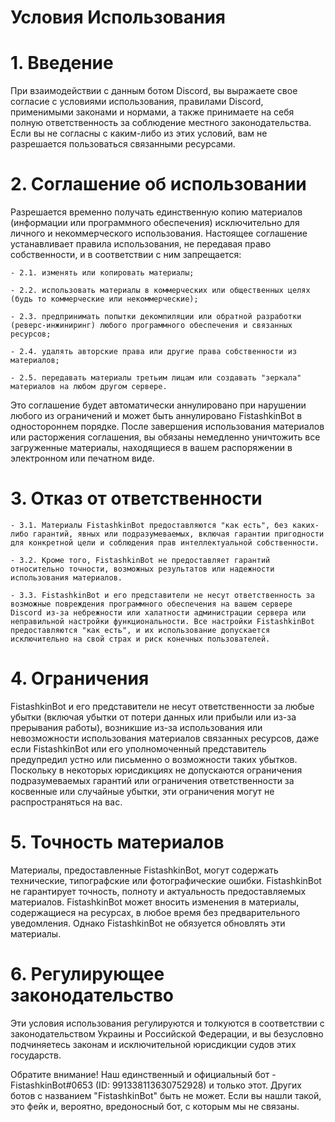 # Условия Использования

# 1. Введение
При взаимодействии с данным ботом Discord, вы выражаете свое согласие с условиями использования, правилами Discord, применимыми законами и нормами, а также принимаете на себя полную ответственность за соблюдение местного законодательства. Если вы не согласны с каким-либо из этих условий, вам не разрешается пользоваться связанными ресурсами.

# 2. Соглашение об использовании
Разрешается временно получать единственную копию материалов (информации или программного обеспечения) исключительно для личного и некоммерческого использования. Настоящее соглашение устанавливает правила использования, не передавая право собственности, и в соответствии с ним запрещается:

	- 2.1. изменять или копировать материалы;
 
	- 2.2. использовать материалы в коммерческих или общественных целях (будь то коммерческие или некоммерческие);
 
	- 2.3. предпринимать попытки декомпиляции или обратной разработки (реверс-инжиниринг) любого программного обеспечения и связанных ресурсов;
 
	- 2.4. удалять авторские права или другие права собственности из материалов;
 
	- 2.5. передавать материалы третьим лицам или создавать "зеркала" материалов на любом другом сервере.

Это соглашение будет автоматически аннулировано при нарушении любого из ограничений и может быть аннулировано FistashkinBot в одностороннем порядке. После завершения использования материалов или расторжения соглашения, вы обязаны немедленно уничтожить все загруженные материалы, находящиеся в вашем распоряжении в электронном или печатном виде.

# 3. Отказ от ответственности
	- 3.1. Материалы FistashkinBot предоставляются "как есть", без каких-либо гарантий, явных или подразумеваемых, включая гарантии пригодности для конкретной цели и соблюдения прав интеллектуальной собственности.

	- 3.2. Кроме того, FistashkinBot не предоставляет гарантий относительно точности, возможных результатов или надежности использования материалов.

	- 3.3. FistashkinBot и его представители не несут ответственность за возможные повреждения программного обеспечения на вашем сервере Discord из-за небрежности или халатности администрации сервера или неправильной настройки функциональности. Все настройки FistashkinBot предоставляются "как есть", и их использование допускается исключительно на свой страх и риск конечных пользователей.

# 4. Ограничения
FistashkinBot и его представители не несут ответственности за любые убытки (включая убытки от потери данных или прибыли или из-за прерывания работы), возникшие из-за использования или невозможности использования материалов связанных ресурсов, даже если FistashkinBot или его уполномоченный представитель предупредил устно или письменно о возможности таких убытков. Поскольку в некоторых юрисдикциях не допускаются ограничения подразумеваемых гарантий или ограничения ответственности за косвенные или случайные убытки, эти ограничения могут не распространяться на вас.

# 5. Точность материалов
Материалы, предоставленные FistashkinBot, могут содержать технические, типографские или фотографические ошибки. FistashkinBot не гарантирует точность, полноту и актуальность предоставляемых материалов. FistashkinBot может вносить изменения в материалы, содержащиеся на ресурсах, в любое время без предварительного уведомления. Однако FistashkinBot не обязуется обновлять эти материалы.

# 6. Регулирующее законодательство
Эти условия использования регулируются и толкуются в соответствии с законодательством Украины и Российской Федерации, и вы безусловно подчиняетесь законам и исключительной юрисдикции судов этих государств. 

Обратите внимание! Наш единственный и официальный бот - FistashkinBot#0653 (ID: 991338113630752928) и только этот. Других ботов с названием "FistashkinBot" быть не может. Если вы нашли такой, это фейк и, вероятно, вредоносный бот, с которым мы не связаны.
